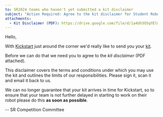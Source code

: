```yaml
---
to: SR2024 teams who haven't yet submitted a kit disclaimer
subject: "Action Required: Agree to the kit disclaimer for Student Robotics 2024"
attachments:
  - Kit Disclaimer (PDF): https://drive.google.com/file/d/1a4Uh3O5qYElmA_QPztpVyvAByUGf4T3H/view
---
```


Hello,

With [Kickstart][kickstart] just around the corner we'd really like to send you
your [kit][kit-docs].

Before we can do that we need you to agree to the _kit disclaimer_ (PDF attached).

This disclaimer covers the terms and conditions under which you may use the kit
and outlines the limits of our responsibilities. Please sign it, scan it and
email it back to us.

We can no longer guarantee that your kit arrives in time for Kickstart, so to
ensure that your team is not further delayed in starting to work on their robot
please do this  **as soon as possible**.

-- SR Competition Committee

[kickstart]: https://studentrobotics.org/events/sr2024/virtual-kickstart/
[kit-docs]: https://studentrobotics.org/docs/kit/
